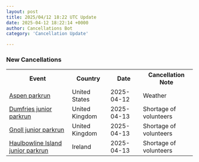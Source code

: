 ```yaml
---
layout: post
title: 2025/04/12 18:22 UTC Update
date: 2025-04-12 18:22:14 +0000
author: Cancellations Bot
category: 'Cancellation Update'

---
```


<h3>New Cancellations</h3>
<div class='hscrollable'>
<table style='width: 100%'>
    <tr>
        <th>Event</th>
        <th>Country</th>
        <th>Date</th>
        <th>Cancellation Note</th>
    </tr>
    <tr>
        <td><a href="https://www.parkrun.us/aspen">Aspen parkrun</a></td>
        <td>United States</td>
        <td>2025-04-12</td>
        <td>Weather</td>
    </tr>
    <tr>
        <td><a href="https://www.parkrun.org.uk/dumfries-juniors">Dumfries junior parkrun</a></td>
        <td>United Kingdom</td>
        <td>2025-04-13</td>
        <td>Shortage of volunteers</td>
    </tr>
    <tr>
        <td><a href="https://www.parkrun.org.uk/gnoll-juniors">Gnoll junior parkrun</a></td>
        <td>United Kingdom</td>
        <td>2025-04-13</td>
        <td>Shortage of volunteers</td>
    </tr>
    <tr>
        <td><a href="https://www.parkrun.ie/haulbowlineisland-juniors">Haulbowline Island junior parkrun</a></td>
        <td>Ireland</td>
        <td>2025-04-13</td>
        <td>Shortage of volunteers</td>
    </tr>
</table>
</div>
